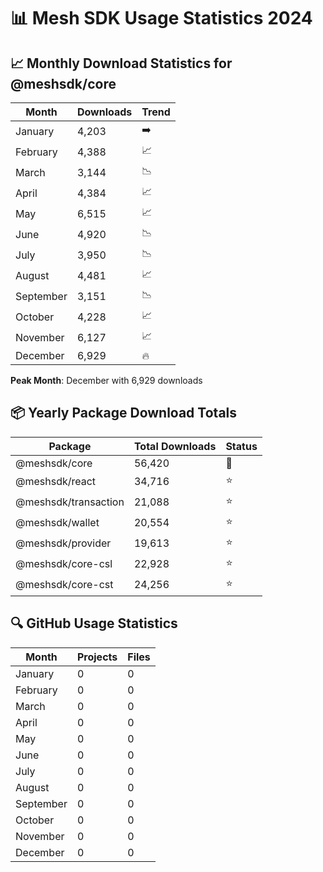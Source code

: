 # 📊 Mesh SDK Usage Statistics 2024

## 📈 Monthly Download Statistics for @meshsdk/core

| Month | Downloads | Trend |
|-------|-----------|-------|
| January | 4,203 | ➡️ |
| February | 4,388 | 📈 |
| March | 3,144 | 📉 |
| April | 4,384 | 📈 |
| May | 6,515 | 📈 |
| June | 4,920 | 📉 |
| July | 3,950 | 📉 |
| August | 4,481 | 📈 |
| September | 3,151 | 📉 |
| October | 4,228 | 📈 |
| November | 6,127 | 📈 |
| December | 6,929 | 🔥 |

**Peak Month**: December with 6,929 downloads

## 📦 Yearly Package Download Totals

| Package | Total Downloads | Status |
|---------|----------------|---------|
| @meshsdk/core | 56,420 | 🌟 |
| @meshsdk/react | 34,716 | ⭐ |
| @meshsdk/transaction | 21,088 | ⭐ |
| @meshsdk/wallet | 20,554 | ⭐ |
| @meshsdk/provider | 19,613 | ⭐ |
| @meshsdk/core-csl | 22,928 | ⭐ |
| @meshsdk/core-cst | 24,256 | ⭐ |

## 🔍 GitHub Usage Statistics

| Month | Projects | Files |
|-------|----------|-------|
| January | 0 | 0 |
| February | 0 | 0 |
| March | 0 | 0 |
| April | 0 | 0 |
| May | 0 | 0 |
| June | 0 | 0 |
| July | 0 | 0 |
| August | 0 | 0 |
| September | 0 | 0 |
| October | 0 | 0 |
| November | 0 | 0 |
| December | 0 | 0 |